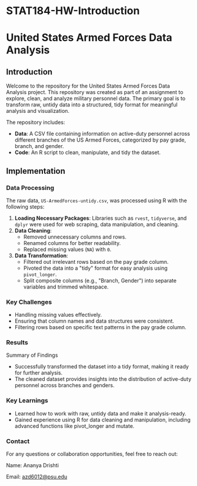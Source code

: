 # STAT184-HW-Introduction
# United States Armed Forces Data Analysis

## Introduction

Welcome to the repository for the United States Armed Forces Data Analysis project. This repository was created as part of an assignment to explore, clean, and analyze military personnel data. The primary goal is to transform raw, untidy data into a structured, tidy format for meaningful analysis and visualization.

The repository includes:
- **Data**: A CSV file containing information on active-duty personnel across different branches of the US Armed Forces, categorized by pay grade, branch, and gender.
- **Code**: An R script to clean, manipulate, and tidy the dataset.

## Implementation

### Data Processing
The raw data, `US-ArmedForces-untidy.csv`, was processed using R with the following steps:
1. **Loading Necessary Packages**: Libraries such as `rvest`, `tidyverse`, and `dplyr` were used for web scraping, data manipulation, and cleaning.
2. **Data Cleaning**:
   - Removed unnecessary columns and rows.
   - Renamed columns for better readability.
   - Replaced missing values (`NA`) with `0`.
3. **Data Transformation**:
   - Filtered out irrelevant rows based on the pay grade column.
   - Pivoted the data into a "tidy" format for easy analysis using `pivot_longer`.
   - Split composite columns (e.g., "Branch, Gender") into separate variables and trimmed whitespace.

### Key Challenges
- Handling missing values effectively.
- Ensuring that column names and data structures were consistent.
- Filtering rows based on specific text patterns in the pay grade column.


### Results
Summary of Findings
- Successfully transformed the dataset into a tidy format, making it ready for further analysis.
- The cleaned dataset provides insights into the distribution of active-duty personnel across branches and genders.

### Key Learnings
- Learned how to work with raw, untidy data and make it analysis-ready.
- Gained experience using R for data cleaning and manipulation, including advanced functions like pivot_longer and mutate.

### Contact
For any questions or collaboration opportunities, feel free to reach out:

Name: Ananya Drishti

Email: azd6012@psu.edu
